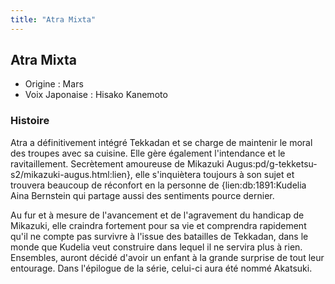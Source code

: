 ```yaml
---
title: "Atra Mixta"
---
```


Atra Mixta
----------





* Origine : Mars
* Voix Japonaise : Hisako Kanemoto


### Histoire


Atra a définitivement intégré Tekkadan et se charge de maintenir le moral des troupes avec sa cuisine. Elle gère également l'intendance et le ravitaillement. Secrètement amoureuse de Mikazuki Augus:pd/g-tekketsu-s2/mikazuki-augus.html:lien}, elle s'inquiètera toujours à son sujet et trouvera beaucoup de réconfort en la personne de {lien:db:1891:Kudelia Aina Bernstein qui partage aussi des sentiments pource dernier. 



Au fur et à mesure de l'avancement et de l'agravement du handicap de Mikazuki, elle craindra fortement pour sa vie et comprendra rapidement qu'il ne compte pas survivre à l'issue des batailles de Tekkadan, dans le monde que Kudelia veut construire dans lequel il ne servira plus à rien. Ensembles, auront décidé d'avoir un enfant à la grande surprise de tout leur entourage. Dans l'épilogue de la série, celui-ci aura été nommé Akatsuki.




